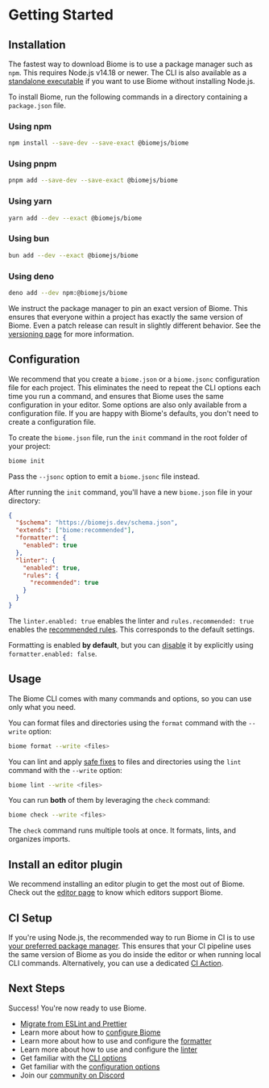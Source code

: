# Getting Started

## Installation

The fastest way to download Biome is to use a package manager such as `npm`. This requires Node.js v14.18 or newer. The CLI is also available as a [standalone executable](https://biomejs.dev/guides/manual-installation) if you want to use Biome without installing Node.js.

To install Biome, run the following commands in a directory containing a `package.json` file.

### Using npm
```bash
npm install --save-dev --save-exact @biomejs/biome
```

### Using pnpm
```bash
pnpm add --save-dev --save-exact @biomejs/biome
```

### Using yarn
```bash
yarn add --dev --exact @biomejs/biome
```

### Using bun
```bash
bun add --dev --exact @biomejs/biome
```

### Using deno
```bash
deno add --dev npm:@biomejs/biome
```

We instruct the package manager to pin an exact version of Biome. This ensures that everyone within a project has exactly the same version of Biome. Even a patch release can result in slightly different behavior. See the [versioning page](https://biomejs.dev/internals/versioning/) for more information.

## Configuration

We recommend that you create a `biome.json` or a `biome.jsonc` configuration file for each project. This eliminates the need to repeat the CLI options each time you run a command, and ensures that Biome uses the same configuration in your editor. Some options are also only available from a configuration file. If you are happy with Biome's defaults, you don't need to create a configuration file.

To create the `biome.json` file, run the `init` command in the root folder of your project:
```bash
biome init
```

Pass the `--jsonc` option to emit a `biome.jsonc` file instead.

After running the `init` command, you'll have a new `biome.json` file in your directory:
```json
{
  "$schema": "https://biomejs.dev/schema.json",
  "extends": ["biome:recommended"],
  "formatter": {
    "enabled": true
  },
  "linter": {
    "enabled": true,
    "rules": {
      "recommended": true
    }
  }
}
```

The `linter.enabled: true` enables the linter and `rules.recommended: true` enables the [recommended rules](https://biomejs.dev/linter/rules/). This corresponds to the default settings.

Formatting is enabled **by default**, but you can [disable](https://biomejs.dev/reference/configuration/#formatterenabled) it by explicitly using `formatter.enabled: false`.

## Usage

The Biome CLI comes with many commands and options, so you can use only what you need.

You can format files and directories using the `format` command with the `--write` option:
```bash
biome format --write <files>
```

You can lint and apply [safe fixes](https://biomejs.dev/linter#safe-fixes) to files and directories using the `lint` command with the `--write` option:
```bash
biome lint --write <files>
```

You can run **both** of them by leveraging the `check` command:
```bash
biome check --write <files>
```

The `check` command runs multiple tools at once. It formats, lints, and organizes imports.

## Install an editor plugin

We recommend installing an editor plugin to get the most out of Biome. Check out the [editor page](https://biomejs.dev/guides/integrate-in-editor) to know which editors support Biome.

## CI Setup

If you're using Node.js, the recommended way to run Biome in CI is to use [your preferred package manager](https://biomejs.dev/guides/getting-started#installation). This ensures that your CI pipeline uses the same version of Biome as you do inside the editor or when running local CLI commands. Alternatively, you can use a dedicated [CI Action](https://biomejs.dev/recipes/continuous-integration).

## Next Steps

Success! You're now ready to use Biome. 

- [Migrate from ESLint and Prettier](https://biomejs.dev/guides/migrate-eslint-prettier)
- Learn more about how to [configure Biome](https://biomejs.dev/guides/configure-biome)
- Learn more about how to use and configure the [formatter](https://biomejs.dev/formatter)
- Learn more about how to use and configure the [linter](https://biomejs.dev/linter)
- Get familiar with the [CLI options](https://biomejs.dev/reference/cli)
- Get familiar with the [configuration options](https://biomejs.dev/reference/configuration)
- Join our [community on Discord](https://biomejs.dev/chat)